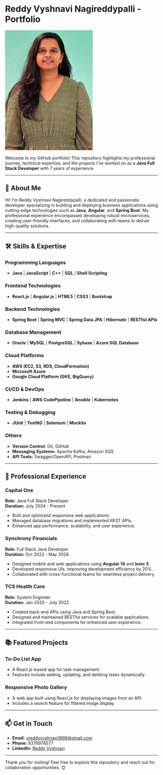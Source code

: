 # Reddy Vyshnavi Nagireddypalli - Portfolio
![Reddy Vyshnavi Nagireddypalli](/image/Vyshu2.png)

Welcome to my GitHub portfolio! This repository highlights my professional journey, technical expertise, and the projects I've worked on as a **Java Full Stack Developer** with 7 years of experience.

---

## 📜 About Me

Hi! I'm Reddy Vyshnavi Nagireddypalli, a dedicated and passionate developer specializing in building and deploying business applications using cutting-edge technologies such as **Java**, **Angular**, and **Spring Boot**. My professional experience encompasses developing robust microservices, creating user-friendly interfaces, and collaborating with teams to deliver high-quality solutions.

---

## 🛠️ Skills & Expertise

### Programming Languages
- **Java** | **JavaScript** | **C++** | **SQL** | **Shell Scripting**

### Frontend Technologies
- **React.js** | **Angular.js** | **HTML5** | **CSS3** | **Bootstrap**

### Backend Technologies
- **Spring Boot** | **Spring MVC** | **Spring Data JPA** | **Hibernate** | **RESTful APIs**

### Database Management
- **Oracle** | **MySQL** | **PostgreSQL** | **Sybase** | **Azure SQL Database**

### Cloud Platforms
- **AWS (EC2, S3, RDS, CloudFormation)**  
- **Microsoft Azure**  
- **Google Cloud Platform (GKE, BigQuery)**

### CI/CD & DevOps
- **Jenkins** | **AWS CodePipeline** | **Ansible** | **Kubernetes**

### Testing & Debugging
- **JUnit** | **TestNG** | **Selenium** | **Mockito**

### Others
- **Version Control:** Git, GitHub  
- **Messaging Systems:** Apache Kafka, Amazon SQS  
- **API Tools:** Swagger/OpenAPI, Postman  

---

## 💼 Professional Experience

### **Capital One**  
**Role:** Java Full Stack Developer  
**Duration:** July 2024 - Present  
- Built and optimized responsive web applications.  
- Managed database migrations and implemented REST APIs.  
- Enhanced app performance, scalability, and user experience.

### **Synchrony Financials**  
**Role:** Full Stack Java Developer  
**Duration:** Oct 2022 - May 2024  
- Designed mobile and web applications using **Angular 14** and **Ionic 5**.  
- Developed responsive UIs, improving development efficiency by 20%.  
- Collaborated with cross-functional teams for seamless project delivery.

### **TCS Health Care**  
**Role:** System Engineer  
**Duration:** Jan 2020 - July 2022  
- Created back-end APIs using Java and Spring Boot.  
- Designed and maintained RESTful services for scalable applications.  
- Integrated front-end components for enhanced user experience.

---

## 📚 Featured Projects

### **To-Do List App**
- A React.js-based app for task management.  
- Features include adding, updating, and deleting tasks dynamically.

### **Responsive Photo Gallery**
- A web app built using React.js for displaying images from an API.  
- Includes a search feature for filtered image display.

---

## 📫 Get in Touch

- **Email:** vreddyvyshnavi1999@gmail.com  
- **Phone:** 9376978577
- **LinkedIn:** [Reddy Vyshnavi](https://linkedin.com/in/Reddy-Vyshnavi)

---

Thank you for visiting! Feel free to explore this repository and reach out for collaboration opportunities. 😊

